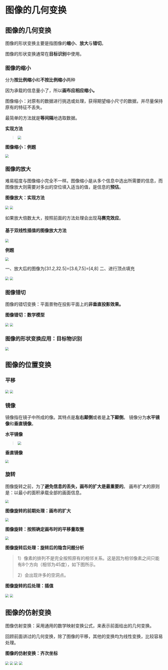 # 图像的几何变换

## 图像的几何变换

图像的形状变换主要是指图像的**缩小**、**放大**与**错切**。

图像的形状变换通常在**目标识别**中使用。

### 图像的缩小

分为**按比例缩小**和**不按比例缩小**两种

因为承载的信息量小了，所以**画布应相应缩小。**

图像缩小：对原有的数据进行挑选或处理，获得期望缩小尺寸的数据，并尽量保持原有的特征不丢失。

最简单的方法就是**等间隔**地选取数据。

**实现方法**

><img src="https://gitee.com/cpicture/picture-1/raw/master/20210619221055.png" style="zoom:67%;" />

**图像缩小：例题**

<img src="https://gitee.com/cpicture/picture-1/raw/master/20210619221142.png" style="zoom:67%;" />

### 图像的放大

难易程度与图像缩小完全不一样。图像缩小是从多个信息中选出所需要的信息，而图像放大则需要对多出的空位填入适当的值，是信息的**预估**。

**图像放大：实现方法**

<img src="https://gitee.com/cpicture/picture-1/raw/master/20210619222707.png" style="zoom:67%;" />

<img src="https://gitee.com/cpicture/picture-1/raw/master/20210619222728.png" style="zoom:67%;" />

如果放大倍数太大，按照前面的方法处理会出现**马赛克效应**。

#### 基于双线性插值的图像放大方法

<img src="https://gitee.com/cpicture/picture-1/raw/master/20210620084554.png" style="zoom:67%;" />

**例题**

<img src="https://gitee.com/cpicture/picture-1/raw/master/20210620084742.png" style="zoom:67%;" />

一、放大后的图像为[3*1.2,3*2.5]=[3.6,7.5]=[4,8]
二、进行顶点填充

<img src="https://gitee.com/cpicture/picture-1/raw/master/20210620084823.png" style="zoom:67%;" />

<img src="https://gitee.com/cpicture/picture-1/raw/master/20210620084913.png" style="zoom:67%;" />

### 图像错切

图像的错切变换：平面景物在投影平面上的**非垂直投影效果。**

**图像错切：数学模型**

<img src="https://gitee.com/cpicture/picture-1/raw/master/20210620085302.png" style="zoom: 67%;" />

<img src="https://gitee.com/cpicture/picture-1/raw/master/20210620085333.png" style="zoom:67%;" />

### 图像的形状变换应用：目标物识别

<img src="https://gitee.com/cpicture/picture-1/raw/master/20210620090336.png" style="zoom:67%;" />

## 图像的位置变换

### 平移

<img src="https://gitee.com/cpicture/picture-1/raw/master/20210620090536.png" style="zoom:67%;" />

<img src="https://gitee.com/cpicture/picture-1/raw/master/20210620090609.png" style="zoom:67%;" />

### 镜像

镜像指在镜子中所成的像。其特点是**左右颠倒**或者是**上下颠倒**。
镜像分为**水平镜像**和**垂直镜像**。

**水平镜像**

> <img src="https://gitee.com/cpicture/picture-1/raw/master/20210620090819.png" style="zoom:67%;" />

**垂直镜像**

<img src="https://gitee.com/cpicture/picture-1/raw/master/20210620090907.png" style="zoom:67%;" />

### 旋转

图像旋转之前，为了**避免信息的丢失，画布的扩大是最重要的**。
画布扩大的原则是：以最小的面积承载全部的画面信息。

<img src="https://gitee.com/cpicture/picture-1/raw/master/20210620091335.png" style="zoom:67%;" />

**图像旋转的前期处理：画布的扩大**

<img src="https://gitee.com/cpicture/picture-1/raw/master/20210620091515.png" style="zoom:67%;" />

**图像旋转：按照确定画布时的平移量取整**

<img src="https://gitee.com/cpicture/picture-1/raw/master/20210620091559.png" style="zoom:67%;" />

**图像旋转后处理：旋转后的隐含问题分析**

> 1）像素的排列不是完全按照原有的相邻关系。这是因为相邻像素之间只能有8个方向（相邻为45度），如下图所示。
>
> 2）会出现许多的空洞点。

**图像旋转的后处理：插值**

<img src="https://gitee.com/cpicture/picture-1/raw/master/20210620091740.png" style="zoom:67%;" />

<img src="https://gitee.com/cpicture/picture-1/raw/master/20210620091804.png" style="zoom:67%;" />

## 图像的仿射变换

图像仿射变换：采用通用的数学映射变换公式，来表示前面给出的几何变换。

回顾前面讲过的几何变换，除了图像的平移，其他的变换均为线性变换，比较容易处理。

**图像的仿射变换：齐次坐标**

<img src="https://gitee.com/cpicture/picture-1/raw/master/20210620092000.png" style="zoom:67%;" />

<img src="https://gitee.com/cpicture/picture-1/raw/master/20210620092107.png" style="zoom:67%;" />

<img src="https://gitee.com/cpicture/picture-1/raw/master/20210620092126.png" style="zoom:67%;" />

<img src="https://gitee.com/cpicture/picture-1/raw/master/20210620092150.png" style="zoom:67%;" />
